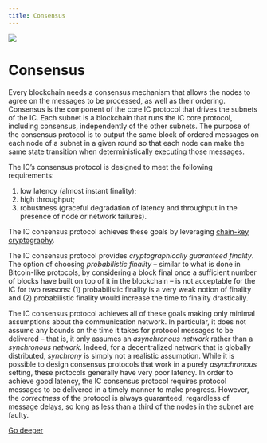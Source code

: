```yaml
---
title: Consensus
---
```


![](/img/how-it-works/consensus.600x300.jpg)

# Consensus

Every blockchain needs a consensus mechanism that allows the nodes to agree on the messages to be processed, as well as their ordering.
Consensus is the component of the core IC protocol that drives the subnets of the IC.
Each subnet is a blockchain that runs the IC core protocol, including consensus, independently of the other subnets.
The purpose of the consensus protocol is to output the same block of ordered messages on each node of a subnet in a given round so that each node can make the same state transition when deterministically executing those messages.

The IC’s consensus protocol is designed to meet the following requirements:
1. low latency (almost instant finality);
2. high throughput;
3. robustness (graceful degradation of latency and throughput in the presence of node or network failures).

The IC consensus protocol achieves these goals by leveraging [chain-key cryptography](/how-it-works/chain-key-technology).

The IC consensus protocol provides *cryptographically guaranteed finality*.
The option of choosing *probabilistic finality* – similar to what is done in Bitcoin-like protocols, by considering a block final once a sufficient number of blocks have built on top of it in the blockchain – is not acceptable for the IC for two reasons: (1) probabilistic finality is a very weak notion of finality and (2) probabilistic finality would increase the time to finality drastically.

The IC consensus protocol achieves all of these goals making only minimal assumptions about the communication network. In particular, it does not assume any bounds on the time it takes for protocol messages to be delivered – that is, it only assumes an *asynchronous network* rather than a *synchronous network*. Indeed, for a decentralized network that is globally distributed, *synchrony* is simply not a realistic assumption. While it is possible to design consensus protocols that work in a purely *asynchronous* setting, these protocols generally have very poor latency. In order to achieve good latency, the IC consensus protocol requires protocol messages to be delivered in a timely manner to make progress. However, the *correctness* of the protocol is always guaranteed, regardless of message delays, so long as less than a third of the nodes in the subnet are faulty.

[Go deeper](/how-it-works/consensus/)
